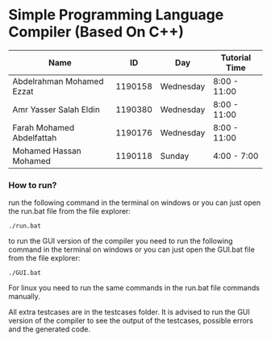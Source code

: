 # Simple Programming Language Compiler (Based On C++)

| Name                     | ID       | Day       | Tutorial Time |
|--------------------------|----------|-----------|--------------|
| Abdelrahman Mohamed Ezzat    | 1190158 | Wednesday | 8:00 - 11:00 |
| Amr Yasser Salah Eldin    | 1190380 | Wednesday | 8:00 - 11:00 |
| Farah Mohamed Abdelfattah    | 1190176 | Wednesday | 8:00 - 11:00 |
| Mohamed Hassan Mohamed  | 1190118 | Sunday    | 4:00 - 7:00  |

### How to run?

run the following command in the terminal on windows or you can just open the run.bat file from the file explorer:

```
./run.bat
```

to run the GUI version of the compiler you need to run the following command in the terminal on windows or you can just open the GUI.bat file from the file explorer:

```
./GUI.bat
```

For linux you need to run the same commands in the run.bat file commands manually.

All extra testcases are in the testcases folder. It is advised to run the GUI version of the compiler to see the output of the testcases, possible errors and the generated code.
